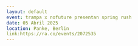 ```yaml
---
layout: default 
event: trampa x nofuture presentan spring rush
date: 05 Abril 2025
location: Panke, Berlin
link:https://ra.co/events/2072535
---
```

